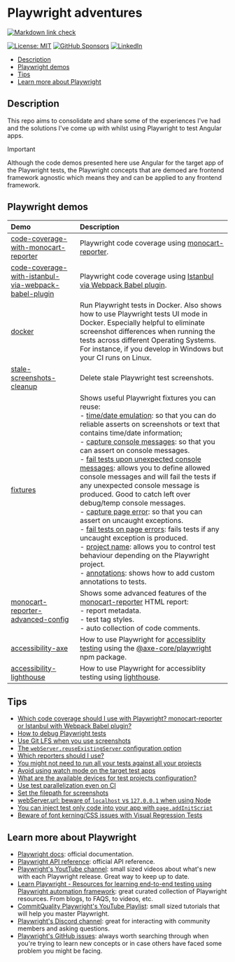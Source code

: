# Playwright adventures

[![Markdown link check](https://github.com/edumserrano/playwright-adventures/actions/workflows/markdown-link-check.yml/badge.svg)](https://github.com/edumserrano/playwright-adventures/actions/workflows/markdown-link-check.yml)

[![License: MIT](https://img.shields.io/badge/License-MIT-blue.svg)](./LICENSE)
[![GitHub Sponsors](https://img.shields.io/github/sponsors/edumserrano)](https://github.com/sponsors/edumserrano)
[![LinkedIn](https://img.shields.io/badge/LinkedIn-Eduardo%20Serrano-blue.svg)](https://www.linkedin.com/in/eduardomserrano/)

- [Description](#description)
- [Playwright demos](#playwright-demos)
- [Tips](#tips)
- [Learn more about Playwright](#learn-more-about-playwright)

## Description

This repo aims to consolidate and share some of the experiences I've had and the solutions I've come up with whilst using Playwright to test Angular apps.

> [!IMPORTANT]
>
> Although the code demos presented here use Angular for the target app of the Playwright tests, the Playwright concepts that are demoed are frontend framework agnostic which means they and can be applied to any frontend framework.

## Playwright demos

| Demo                                                                                                                          | Description                                                                                                                                                                                                                                                                                                                                                                                                                                                                                                                                                                                                                                                                                                                                                                                                                                                                                                                                                                                                                                                                                                                                                                                             |
| :---------------------------------------------------------------------------------------------------------------------------- | :------------------------------------------------------------------------------------------------------------------------------------------------------------------------------------------------------------------------------------------------------------------------------------------------------------------------------------------------------------------------------------------------------------------------------------------------------------------------------------------------------------------------------------------------------------------------------------------------------------------------------------------------------------------------------------------------------------------------------------------------------------------------------------------------------------------------------------------------------------------------------------------------------------------------------------------------------------------------------------------------------------------------------------------------------------------------------------------------------------------------------------------------------------------------------------------------------ |
| [code-coverage-with-monocart-reporter](/demos/code-coverage-with-monocart-reporter/README.md)                                 | Playwright code coverage using [monocart-reporter](https://github.com/cenfun/monocart-reporter).                                                                                                                                                                                                                                                                                                                                                                                                                                                                                                                                                                                                                                                                                                                                                                                                                                                                                                                                                                                                                                                                                                        |
| [code-coverage-with-istanbul-via-webpack-babel-plugin](/demos/code-coverage-with-istanbul-via-webpack-babel-plugin/README.md) | Playwright code coverage using [Istanbul via Webpack Babel plugin](https://github.com/istanbuljs/babel-plugin-istanbul).                                                                                                                                                                                                                                                                                                                                                                                                                                                                                                                                                                                                                                                                                                                                                                                                                                                                                                                                                                                                                                                                                |
| [docker](/demos/docker/README.md)                                                                                             | Run Playwright tests in Docker. Also shows how to use Playwright tests UI mode in Docker. Especially helpful to eliminate screenshot differences when running the tests across different Operating Systems. For instance, if you develop in Windows but your CI runs on Linux.                                                                                                                                                                                                                                                                                                                                                                                                                                                                                                                                                                                                                                                                                                                                                                                                                                                                                                                          |
| [stale-screenshots-cleanup](/demos/stale-screenshots-cleanup/README.md)                                                       | Delete stale Playwright test screenshots.                                                                                                                                                                                                                                                                                                                                                                                                                                                                                                                                                                                                                                                                                                                                                                                                                                                                                                                                                                                                                                                                                                                                                               |
| [fixtures](/demos/fixtures/README.md)                                                                                         | Shows useful Playwright fixtures you can reuse: <br/>- [time/date emulation](/demos/fixtures/README.md#timedate-emulation): so that you can do reliable asserts on screenshots or text that contains time/date information; <br/>- [capture console messages](/demos/fixtures/README.md#capture-console-messages): so that you can assert on console messages. <br/>- [fail tests upon unexpected console messages](/demos/fixtures/README.md#fail-tests-upon-unexpected-console-messages): allows you to define allowed console messages and will fail the tests if any unexpected console message is produced. Good to catch left over debug/temp console messages. <br/>- [capture page error](/demos/fixtures/README.md#capture-page-errors): so that you can assert on uncaught exceptions. <br/>- [fail tests on page errors](/demos/fixtures/README.md#fail-tests-on-page-errors): fails tests if any uncaught exception is produced. <br/>- [project name](/demos/fixtures/README.md#project-name): allows you to control test behaviour depending on the Playwright project. <br/>- [annotations](/demos/fixtures/README.md#custom-annotations): shows how to add custom annotations to tests. |
| [monocart-reporter-advanced-config](/demos/monocart-reporter-advanced-config/README.md)                                       | Shows some advanced features of the [monocart-reporter](https://github.com/cenfun/monocart-reporter) HTML report: <br/> - report metadata. <br/>- test tag styles. <br/>- auto collection of code comments.                                                                                                                                                                                                                                                                                                                                                                                                                                                                                                                                                                                                                                                                                                                                                                                                                                                                                                                                                                                             |
| [accessibility-axe](/demos/accessibility-axe/README.md)                                                                       | How to use Playwright for [accessiblity testing](https://playwright.dev/docs/accessibility-testing) using the [@axe-core/playwright](https://www.npmjs.com/package/@axe-core/playwright) npm package.                                                                                                                                                                                                                                                                                                                                                                                                                                                                                                                                                                                                                                                                                                                                                                                                                                                                                                                                                                                                   |
| [accessibility-lighthouse](/demos/accessibility-lighthouse/README.md)                                                         | How to use Playwright for accessiblity testing using [lighthouse](https://www.npmjs.com/package/lighthouse).                                                                                                                                                                                                                                                                                                                                                                                                                                                                                                                                                                                                                                                                                                                                                                                                                                                                                                                                                                                                                                                                                            |

## Tips

- [Which code coverage should I use with Playwright? monocart-reporter or Istanbul with Webpack Babel plugin?](/docs/tips.md#which-code-coverage-should-i-use-with-playwright-monocart-reporter-or-istanbul-with-webpack-babel-plugin)
- [How to debug Playwright tests](/docs/tips.md#how-to-debug-playwright-tests)
- [Use Git LFS when you use screenshots](/docs/tips.md#use-git-lfs-when-you-use-screenshots)
- [The `webServer.reuseExistingServer` configuration option](/docs/tips.md#the-webserverreuseexistingserver-configuration-option)
- [Which reporters should I use?](/docs/tips.md#which-reporters-should-i-use)
- [You might not need to run all your tests against all your projects](/docs/tips.md#you-might-not-need-to-run-all-your-tests-against-all-your-projects)
- [Avoid using watch mode on the target test apps](/docs/tips.md#avoid-using-watch-mode-on-the-target-test-apps)
- [What are the available devices for test projects configuration?](/docs/tips.md#what-are-the-available-devices-for-test-projects-configuration)
- [Use test parallelization even on CI](/docs/tips.md#use-test-parallelization-even-on-ci)
- [Set the filepath for screenshots](/docs/tips.md#set-the-filepath-for-screenshots)
- [webServer.url: beware of `localhost` vs `127.0.0.1` when using Node](/docs/tips.md#webserverurl-beware-of-localhost-vs-127001-when-using-node)
- [You can inject test only code into your app with `page.addInitScript`](/docs/tips.md#you-can-inject-test-only-code-into-your-app-with-pageaddinitscript)
- [Beware of font kerning/CSS issues with Visual Regression Tests](/docs//tips.md#beware-of-font-kerningcss-issues-with-visual-regression-tests)

## Learn more about Playwright

- [Playwright docs](https://playwright.dev/docs/intro): official documentation.
- [Playwright API reference](https://playwright.dev/docs/api/class-playwright): official API reference.
- [Playwright's YoutTube channel](https://www.youtube.com/@Playwrightdev): small sized videos about what's new with each Playwright release. Great way to keep up to date.
- [Learn Playwright - Resources for learning end-to-end testing using Playwright automation framework](https://ray.run/): great curated collection of Playwright resources. From blogs, to FAQS, to videos, etc.
- [CommitQuality Playwright's YouTube Playlist](https://www.youtube.com/playlist?list=PLXgRgGX8-5UVm9yioRY329rfcfy3MusiY): small sized tutorials that will help you master Playwright.
- [Playwright's Discord channel](https://discord.com/servers/playwright-807756831384403968): great for interacting with community members and asking questions.
- [Playwright's GitHub issues](https://github.com/microsoft/playwright/issues): always worth searching through when you're trying to learn new concepts or in case others have faced some problem you might be facing.

